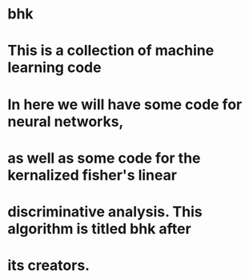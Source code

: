 # bhk
# This is a collection of machine learning code
# In here we will have some code for neural networks,
# as well as some code for the kernalized fisher's linear 
# discriminative analysis. This algorithm is titled bhk after
# its creators.
